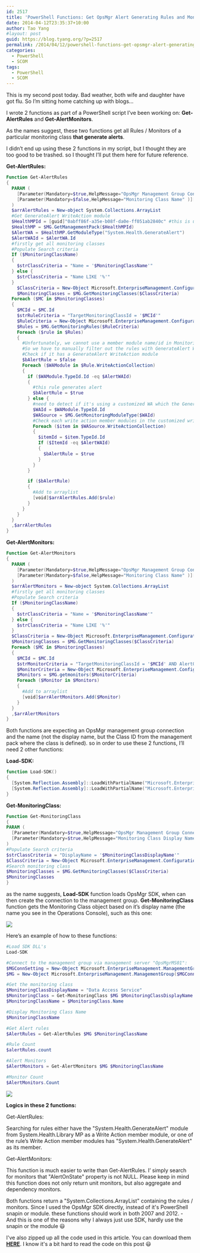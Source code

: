 ```yaml
---
id: 2517
title: 'PowerShell Functions: Get OpsMgr Alert Generating Rules and Monitors'
date: 2014-04-12T23:35:37+10:00
author: Tao Yang
#layout: post
guid: https://blog.tyang.org/?p=2517
permalink: /2014/04/12/powershell-functions-get-opsmgr-alert-generating-rules-monitors/
categories:
  - PowerShell
  - SCOM
tags:
  - PowerShell
  - SCOM
---
```

This is my second post today. Bad weather, both wife and daughter have got flu. So I’m sitting home catching up with blogs…

I wrote 2 functions as part of a PowerShell script I’ve been working on: **Get-AlertRules** and **Get-AlertMonitors**.

As the names suggest, these two functions get all Rules / Monitors of a particular monitoring class **that generate alerts**.

I didn’t end up using these 2 functions in my script, but I thought they are too good to be trashed. so I thought I’ll put them here for future reference.

**Get-AlertRules:**

```powershell
Function Get-AlertRules
{
  PARAM (
    [Parameter(Mandatory=$true,HelpMessage="OpsMgr Management Group Connection" )][Microsoft.EnterpriseManagement.ManagementGroup] $ManagementGroup,
    [Parameter(Mandatory=$false,HelpMessage="Monitoring Class Name" )][string] $MonitoringClassName = $null
  )
  $arrAlertRules = New-object System.Collections.ArrayList
  #Get GenerateAlert WriteAction module
  $HealthMPId = [guid]"0abff86f-a35e-b08f-da0e-ff051ab2840c" #this is unique
  $HealthMP = $MG.GetManagementPack($HealthMPId)
  $AlertWA = $HealthMP.GetModuleType("System.Health.GenerateAlert")
  $AlertWAId = $AlertWA.Id
  #firstly get all monitoring classes
  #Populate Search criteria
  If ($MonitoringClassName)
  {
    $strClassCriteria = "Name = '$MonitoringClassName'"
  } else {
    $strClassCriteria = "Name LIKE '%'"
  }
    $ClassCriteria = New-Object Microsoft.EnterpriseManagement.Configuration.MonitoringClassCriteria($strClassCriteria)
    $MonitoringClasses = $MG.GetMonitoringClasses($ClassCriteria)
  Foreach ($MC in $MonitoringClasses)
  {
    $MCId = $MC.Id
    $strRuleCriteria = "TargetMonitoringClassId = '$MCId'"
    $RuleCriteria = New-Object Microsoft.EnterpriseManagement.Configuration.MonitoringRuleCriteria($strRuleCriteria)
    $Rules = $MG.GetMonitoringRules($RuleCriteria)
    Foreach ($rule in $Rules)
    {
      #Unfortunately, we cannot use a member module name/id in MonitoringRUleCriteria.
      #So we have to manually filter out the rules with GenerateAlert Write Action Module
      #Check if it has a GenerateAlert WriteAction module
      $bAlertRule = $false
      Foreach ($WAModule in $Rule.WriteActionCollection)
      {
        if ($WAModule.TypeId.Id -eq $AlertWAId)
        {
          #this rule generates alert
          $bAlertRule = $true
        } else {
          #need to detect if it's using a customized WA which the GenerateAlert WA is a member of
          $WAId = $WAModule.TypeId.Id
          $WASource = $MG.GetMonitoringModuleType($WAId)
          #Check each write action member modules in the customized write action module...
          Foreach ($item in $WASource.WriteActionCollection)
          {
            $itemId = $item.TypeId.Id
            If ($ItemId -eq $AlertWAId)
            {
              $bAlertRule = $true
            }
          }
        }

        if ($bAlertRule)
        {
          #Add to arraylist
          [void]$arrAlertRules.Add($rule)
        }
      }
    }
  }
  ,$arrAlertRules
}
```

**Get-AlertMonitors:**

```powershell
Function Get-AlertMonitors
{
  PARAM (
    [Parameter(Mandatory=$true,HelpMessage="OpsMgr Management Group Connection" )][Microsoft.EnterpriseManagement.ManagementGroup] $ManagementGroup,
    [Parameter(Mandatory=$false,HelpMessage="Monitoring Class Name" )][string] $MonitoringClassName = $null
  )
  $arrAlertMonitors = New-object System.Collections.ArrayList
  #firstly get all monitoring classes
  #Populate Search criteria
  If ($MonitoringClassName)
  {
    $strClassCriteria = "Name = '$MonitoringClassName'"
  } else {
    $strClassCriteria = "Name LIKE '%'"
  }
  $ClassCriteria = New-Object Microsoft.EnterpriseManagement.Configuration.MonitoringClassCriteria($strClassCriteria)
  $MonitoringClasses = $MG.GetMonitoringClasses($ClassCriteria)
  Foreach ($MC in $MonitoringClasses)
  {
    $MCId = $MC.Id
    $strMonitorCriteria = "TargetMonitoringClassId = '$MCId' AND AlertOnState IS NOT NULL"
    $MonitorCriteria = New-Object Microsoft.EnterpriseManagement.Configuration.MonitorCriteria($strMonitorCriteria)
    $Monitors = $MG.getmonitors($MonitorCriteria)
    Foreach ($Monitor in $Monitors)
    {
      #Add to arraylist
      [void]$arrAlertMonitors.Add($Monitor)
    }
  }
  ,$arrAlertMonitors
}
```

Both functions are expecting an OpsMgr management group connection and the name (not the display name, but the Class ID from the management pack where the class is defined). so in order to use these 2 functions, I’ll need 2 other functions:

**Load-SDK:**

```powershell
function Load-SDK()
{
  [System.Reflection.Assembly]::LoadWithPartialName("Microsoft.EnterpriseManagement.OperationsManager.Common") | Out-Null
  [System.Reflection.Assembly]::LoadWithPartialName("Microsoft.EnterpriseManagement.OperationsManager") | Out-Null
}
```

**Get-MonitoringClass:**

```powershell
Function Get-MonitoringClass
{
PARAM (
  [Parameter(Mandatory=$true,HelpMessage="OpsMgr Management Group Connection" )][Microsoft.EnterpriseManagement.ManagementGroup] $ManagementGroup,
  [Parameter(Mandatory=$true,HelpMessage="Monitoring Class Display Name" )][string] $MonitoringClassDisplayName
)
#Populate Search criteria
$strClassCriteria = "DisplayName = '$MonitoringClassDisplayName'"
$ClassCriteria = New-Object Microsoft.EnterpriseManagement.Configuration.MonitoringClassCriteria($strClassCriteria)
#Search monitoring class
$MonitoringClasses = $MG.GetMonitoringClasses($ClassCriteria)
$MonitoringClasses
}
```

as the name suggests, **Load-SDK** function loads OpsMgr SDK, when can then create the connection to the management group. **Get-MonitoringClass** function gets the Monitoring Class object based on it’s display name (the name you see in the Operations Console), such as this one:

![](https://blog.tyang.org/wp-content/uploads/2014/04/SNAGHTML1f11d89.png)

Here’s an example of how to these functions:

```powershell
#Load SDK DLL's
Load-SDK

#Connect to the management group via management server "OpsMgrMS01":
$MGConnSetting = New-Object Microsoft.EnterpriseManagement.ManagementGroupConnectionSettings("OPSMGRMS01")
$MG = New-Object Microsoft.EnterpriseManagement.ManagementGroup($MGConnSetting)

#Get the monitoring class
$MonitoringClassDisplayName = "Data Access Service"
$MonitoringClass = Get-MonitoringClass $MG $MonitoringClassDisplayName
$MonitoringClassName = $MonitoringClass.Name

#Display Monitoring Class Name
$MonitoringClassName

#Get Alert rules
$AlertRules = Get-AlertRules $MG $MonitoringClassName

#Rule Count
$alertRules.count

#Alert Monitors
$AlertMonitors = Get-AlertMonitors $MG $MonitoringClassName

#Monitor Count
$AlertMonitors.Count
```

![](https://blog.tyang.org/wp-content/uploads/2014/04/SNAGHTML1f339a2.png)

**Logics in these 2 functions:**

Get-AlertRules:

Searching for rules either have the "System.Health.GenerateAlert" module from System.Health.Library MP as a Write Action member module, or one of the rule’s Write Action member modules has "System.Health.GenerateAlert" as its member.

Get-AlertMonitors:

This function is much easier to write than Get-AlertRules. I’ simply search for monitors that "AlertOnState" property is not NULL. Please keep in mind this function does not only return unit monitors, but also aggregate and dependency monitors.

Both functions return a "System.Collections.ArrayList" containing the rules / monitors. Since I used the OpsMgr SDK directly, instead of it's PowerShell snapin or module. these functions should work in both 2007 and 2012. - And this is one of the reasons why I always just use SDK, hardly use the snapin or the module :smiley:

I've also zipped up all the code used in this article. You can download them [**HERE**](https://blog.tyang.org/wp-content/uploads/2014/04/GetAlertRulesAndMonitors.zip). I know it's a bit hard to read the code on this post :smiley: